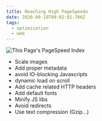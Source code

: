 ```yaml
---
title: Reaching High PageSpeedo
date: 2020-09-19T09:02:02.766Z
tags:
  - optimization
  - web
---
```

![This Page's PageSpeed Index](https://i.imgur.com/ekyJaR2.png)
* Scale images
* Add proper metadata
* avoid IO-blocking Javascripts
* dynamic load on scroll
* Add cache related HTTP headers
* Add default fonts 
* Minify JS libs
* Avoid redirects
* Use text compression (Gzip...)